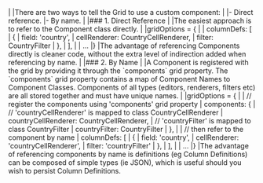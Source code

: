 <framework-specific-section frameworks="javascript">
|
|There are two ways to tell the Grid to use a custom component:
|
|- Direct reference.
|- By name.
|
|### 1. Direct Reference
|
|The easiest approach is to refer to the Component class directly.
|
</framework-specific-section>

<framework-specific-section frameworks="javascript">
<snippet transform={false}>
|gridOptions = {
|
|    columnDefs: [
|        {
|            field: 'country',
|            cellRenderer: CountryCellRenderer,
|            filter: CountryFilter
|        },
|    ],
|
|    ...
|}
</snippet>
</framework-specific-section>

<framework-specific-section frameworks="javascript">
|The advantage of referencing Components directly is cleaner code, without the extra level of indirection added when referencing by name.
|
|### 2. By Name
|
|A Component is registered with the grid by providing it through the `components` grid property. The `components` grid property contains a map of Component Names to Component Classes. Components of all types (editors, renderers, filters etc) are all stored together and must have unique names.
|
</framework-specific-section>

<framework-specific-section frameworks="javascript">
<snippet transform={false}>
|gridOptions = {
|
|    // register the components using 'components' grid property
|    components: {
|        // 'countryCellRenderer' is mapped to class CountryCellRenderer
|        countryCellRenderer: CountryCellRenderer,
|        // 'countryFilter' is mapped to class CountryFilter
|        countryFilter: CountryFilter
|    },
|
|    // then refer to the component by name
|    columnDefs: [
|        {
|            field: 'country',
|            cellRenderer: 'countryCellRenderer',
|            filter: 'countryFilter'
|        },
|    ],
|
|    ...
|}
</snippet>
</framework-specific-section>

<framework-specific-section frameworks="javascript">
|The advantage of referencing components by name is definitions (eg Column Definitions) can be composed of simple types (ie JSON), which is useful should you wish to persist Column Definitions.
</framework-specific-section>